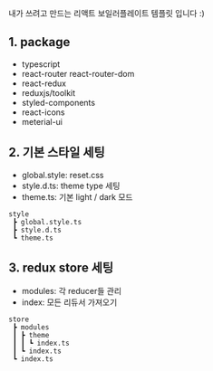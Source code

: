 내가 쓰려고 만드는 리액트 보일러플레이트 템플릿 입니다 :)

## 1. package

- typescript
- react-router react-router-dom
- react-redux
- reduxjs/toolkit
- styled-components
- react-icons
- meterial-ui

## 2. 기본 스타일 세팅

- global.style: reset.css
- style.d.ts: theme type 세팅
- theme.ts: 기본 light / dark 모드

```
style
 ┣ global.style.ts
 ┣ style.d.ts
 ┗ theme.ts
```

## 3. redux store 세팅

- modules: 각 reducer들 관리
- index: 모든 리듀서 가져오기

```
store
 ┣ modules
 ┃ ┣ theme
 ┃ ┃ ┗ index.ts
 ┃ ┗ index.ts
 ┗ index.ts
```
